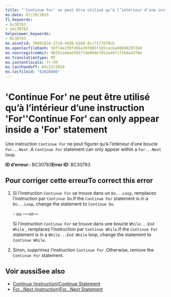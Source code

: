 ```yaml
---
title: "'Continue For' ne peut être utilisé qu’à l’intérieur d’une instruction 'For'"
ms.date: 07/20/2015
f1_keywords:
- bc30783
- vbc30783
helpviewer_keywords:
- BC30783
ms.assetid: 70891018-27c8-4d36-b168-8cc7177d70cb
ms.openlocfilehash: 50f74e230f45ba30f085f1b5cacba8069829739d
ms.sourcegitcommit: 9b552addadfb57fab0b9e7852ed4f1f1b8a42f8e
ms.translationtype: MT
ms.contentlocale: fr-FR
ms.lasthandoff: 04/23/2019
ms.locfileid: "62028406"
---
```

# <a name="continue-for-can-only-appear-inside-a-for-statement"></a><span data-ttu-id="1a124-102">'Continue For' ne peut être utilisé qu’à l’intérieur d’une instruction 'For'</span><span class="sxs-lookup"><span data-stu-id="1a124-102">'Continue For' can only appear inside a 'For' statement</span></span>
<span data-ttu-id="1a124-103">Une instruction `Continue For` ne peut figurer qu’à l’intérieur d’une boucle `For...Next` .</span><span class="sxs-lookup"><span data-stu-id="1a124-103">A `Continue For` statement can only appear within a `For...Next` loop.</span></span>  
  
 <span data-ttu-id="1a124-104">**ID d’erreur :** BC30783</span><span class="sxs-lookup"><span data-stu-id="1a124-104">**Error ID:** BC30783</span></span>  
  
## <a name="to-correct-this-error"></a><span data-ttu-id="1a124-105">Pour corriger cette erreur</span><span class="sxs-lookup"><span data-stu-id="1a124-105">To correct this error</span></span>  
  
1. <span data-ttu-id="1a124-106">Si l’instruction `Continue For` se trouve dans un `Do...Loop`, remplacez l’instruction par `Continue Do`.</span><span class="sxs-lookup"><span data-stu-id="1a124-106">If the `Continue For` statement is in a `Do...Loop`, change the statement to `Continue Do`.</span></span>  
  
     <span data-ttu-id="1a124-107">- ou -</span><span class="sxs-lookup"><span data-stu-id="1a124-107">—or—</span></span>  
  
     <span data-ttu-id="1a124-108">Si l’instruction `Continue For` se trouve dans une boucle `While...End While` , remplacez l’instruction par `Continue While`.</span><span class="sxs-lookup"><span data-stu-id="1a124-108">If the `Continue For` statement is in a `While...End While` loop, change the statement to `Continue While`.</span></span>  
  
2. <span data-ttu-id="1a124-109">Sinon, supprimez l’instruction `Continue For` .</span><span class="sxs-lookup"><span data-stu-id="1a124-109">Otherwise, remove the `Continue For` statement.</span></span>  
  
## <a name="see-also"></a><span data-ttu-id="1a124-110">Voir aussi</span><span class="sxs-lookup"><span data-stu-id="1a124-110">See also</span></span>

- [<span data-ttu-id="1a124-111">Continue (instruction)</span><span class="sxs-lookup"><span data-stu-id="1a124-111">Continue Statement</span></span>](../../visual-basic/language-reference/statements/continue-statement.md)
- [<span data-ttu-id="1a124-112">For...Next (instruction)</span><span class="sxs-lookup"><span data-stu-id="1a124-112">For...Next Statement</span></span>](../../visual-basic/language-reference/statements/for-next-statement.md)
